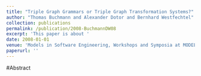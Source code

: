 ```yaml
---
title: "Triple Graph Grammars or Triple Graph Transformation Systems?"
author: "Thomas Buchmann and Alexander Dotor and Bernhard Westfechtel"
collection: publications
permalink: /publication/2008-BuchmannDW08
excerpt: 'This paper is about '
date: 2008-01-01
venue: 'Models in Software Engineering, Workshops and Symposia at MODELS 2008, Toulouse, France, September 28 - October 3, 2008. Reports and Revised Selected Papers'
paperurl: ''
---
```


#Abstract
